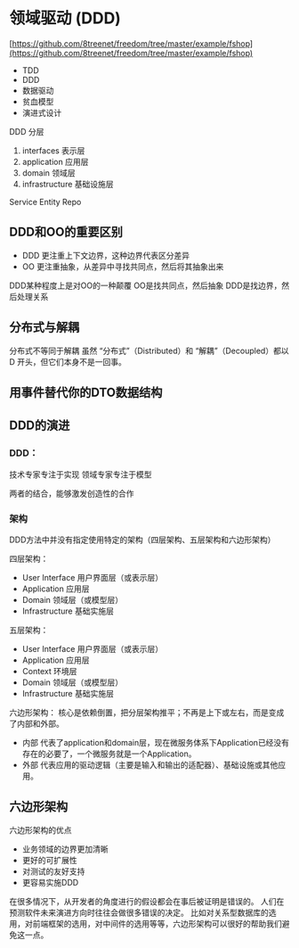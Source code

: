 # 领域驱动 (DDD)

[https://github.com/8treenet/freedom/tree/master/example/fshop](https://github.com/8treenet/freedom/tree/master/example/fshop)

- TDD
- DDD
- 数据驱动
- 贫血模型
- 演进式设计

DDD 分层

1. interfaces 表示层
2. application 应用层
3. domain 领域层
4. infrastructure 基础设施层


Service
Entity
Repo

## DDD和OO的重要区别

- DDD 更注重上下文边界，这种边界代表区分差异
- OO 更注重抽象，从差异中寻找共同点，然后将其抽象出来

DDD某种程度上是对OO的一种颠覆
OO是找共同点，然后抽象
DDD是找边界，然后处理关系

## 分布式与解耦
分布式不等同于解耦
虽然 “分布式”（Distributed）和 “解耦”（Decoupled）都以 D 开头，但它们本身不是一回事。


## 用事件替代你的DTO数据结构

## DDD的演进

### DDD：

技术专家专注于实现
领域专家专注于模型

两者的结合，能够激发创造性的合作

### 架构

DDD方法中并没有指定使用特定的架构（四层架构、五层架构和六边形架构）

四层架构：
- User Interface 用户界面层（或表示层）
- Application 应用层
- Domain 领域层（或模型层）
- Infrastructure 基础实施层

五层架构：
- User Interface 用户界面层（或表示层）
- Application 应用层
- Context 环境层
- Domain 领域层（或模型层）
- Infrastructure 基础实施层

六边形架构：
核心是依赖倒置，把分层架构推平；不再是上下或左右，而是变成了内部和外部。

- 内部 代表了application和domain层，现在微服务体系下Application已经没有存在的必要了，一个微服务就是一个Application。
- 外部 代表应用的驱动逻辑（主要是输入和输出的适配器）、基础设施或其他应用。

## 六边形架构

六边形架构的优点
- 业务领域的边界更加清晰
- 更好的可扩展性
- 对测试的友好支持
- 更容易实施DDD

在很多情况下，从开发者的角度进行的假设都会在事后被证明是错误的。
人们在预测软件未来演进方向时往往会做很多错误的决定。
比如对关系型数据库的选用，对前端框架的选用，对中间件的选用等等，六边形架构可以很好的帮助我们避免这一点。
